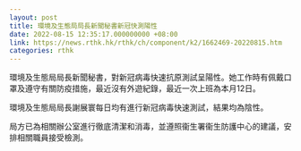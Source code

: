 ```yaml
---
layout: post
title: 環境及生態局局長新聞秘書新冠快測陽性
date: 2022-08-15 12:35:17.000000000 +08:00
link: https://news.rthk.hk/rthk/ch/component/k2/1662469-20220815.htm
categories: rthk
---
```


環境及生態局局長新聞秘書，對新冠病毒快速抗原測試呈陽性。她工作時有佩戴口罩及遵守有關防疫措施，最近沒有外遊紀錄，最近一次上班為本月12日。
 
環境及生態局局長謝展寰每日均有進行新冠病毒快速測試，結果均為陰性。
 
局方已為相關辦公室進行徹底清潔和消毒，並遵照衞生署衞生防護中心的建議，安排相關職員接受檢測。
